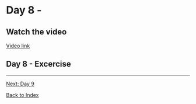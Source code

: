 # Day 8 - 



## Watch the video

[Video link](https://www.youtube.com/watch?v=)

## Day 8 - Excercise


---
[Next: Day 9](09-day09.md)

[Back to Index](index.md)